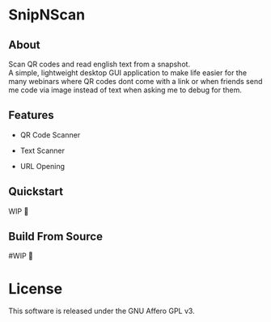# SnipNScan  

## About  

Scan QR codes and read english text from a snapshot.  
A simple, lightweight desktop GUI application to make life easier for the many webinars where QR codes dont come with a link or when friends send me code via image instead of text when asking me to debug for them.  

## Features  

- QR Code Scanner

- Text Scanner

- URL Opening

## Quickstart

WIP :construction:

## Build From Source

#WIP :construction:

# License

This software is released under the GNU Affero GPL v3.
